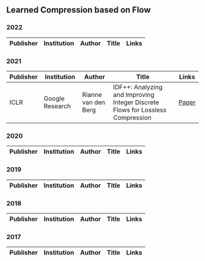 ## Learned Compression based on Flow

### 2022

| Publisher | Institution | Author | Title | Links |
| --------- | ----------- | ------ | ----- | ----- |

### 2021

| Publisher | Institution     | Author              | Title                                                        | Links                                              |
| --------- | --------------- | ------------------- | ------------------------------------------------------------ | -------------------------------------------------- |
| ICLR      | Google Research | Rianne van den Berg | IDF++: Analyzing and Improving Integer Discrete Flows for Lossless Compression | [Paper](https://openreview.net/pdf?id=MBOyiNnYthd) |

### 2020

| Publisher | Institution | Author | Title | Links |
| --------- | ----------- | ------ | ----- | ----- |



### 2019

| Publisher | Institution | Author | Title | Links |
| --------- | ----------- | ------ | ----- | ----- |



### 2018

| Publisher | Institution | Author | Title | Links |
| --------- | ----------- | ------ | ----- | ----- |



### 2017

| Publisher | Institution | Author | Title | Links |
| --------- | ----------- | ------ | ----- | ----- |